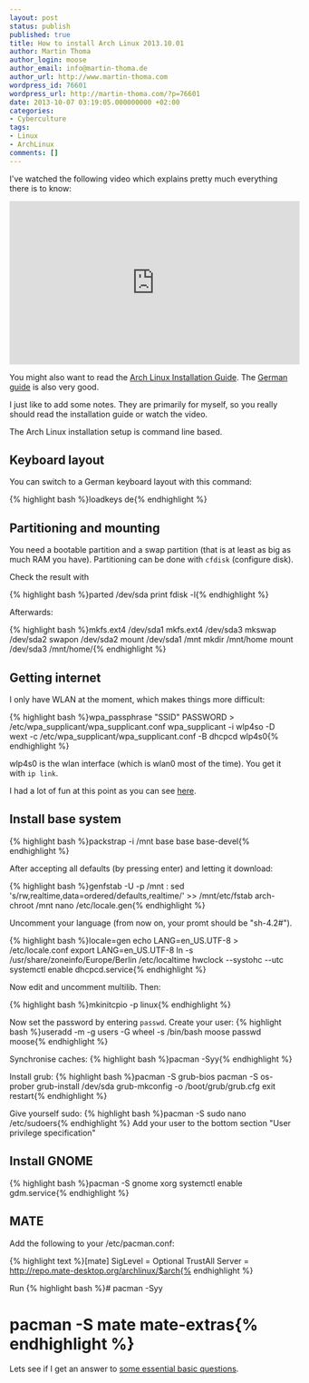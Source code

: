 ```yaml
---
layout: post
status: publish
published: true
title: How to install Arch Linux 2013.10.01
author: Martin Thoma
author_login: moose
author_email: info@martin-thoma.de
author_url: http://www.martin-thoma.com
wordpress_id: 76601
wordpress_url: http://martin-thoma.com/?p=76601
date: 2013-10-07 03:19:05.000000000 +02:00
categories:
- Cyberculture
tags:
- Linux
- ArchLinux
comments: []
---
```

I've watched the following video which explains pretty much everything there is to know:

<iframe width="512" height="288" src="http://www.youtube.com/embed/BMgGUBDxCjo" frameborder="0" allowfullscreen></iframe>

You might also want to read the <a href="https://wiki.archlinux.org/index.php/Installation_Guide">Arch Linux Installation Guide</a>. The <a href="https://wiki.archlinux.de/title/Anleitung_f&uuml;r_Einsteiger">German guide</a> is also very good.

I just like to add some notes. They are primarily for myself, so you really should read the installation guide or watch the video.

The Arch Linux installation setup is command line based.

<h2>Keyboard layout</h2>
You can switch to a German keyboard layout with this command:

{% highlight bash %}loadkeys de{% endhighlight %}

<h2>Partitioning and mounting</h2>
You need a bootable partition and a swap partition (that is at least as big as much RAM you have). Partitioning can be done with <code>cfdisk</code> (configure disk).

Check the result with

{% highlight bash %}parted /dev/sda print
fdisk -l{% endhighlight %}

Afterwards:

{% highlight bash %}mkfs.ext4 /dev/sda1
mkfs.ext4 /dev/sda3
mkswap /dev/sda2
swapon /dev/sda2
mount /dev/sda1 /mnt
mkdir /mnt/home
mount /dev/sda3 /mnt/home/{% endhighlight %}

<h2>Getting internet</h2>
I only have WLAN at the moment, which makes things more difficult:

{% highlight bash %}wpa_passphrase "SSID" PASSWORD > /etc/wpa_supplicant/wpa_supplicant.conf
wpa_supplicant -i wlp4so -D wext -c /etc/wpa_supplicant/wpa_supplicant.conf -B
dhcpcd wlp4s0{% endhighlight %}

wlp4s0 is the wlan interface (which is wlan0 most of the time). You get it with <code>ip link</code>.

I had a lot of fun at this point as you can see <a href="http://unix.stackexchange.com/questions/93851/can-i-connet-to-internet-with-one-pc-and-give-over-lan-switch-internet-to-othe">here</a>.

<h2>Install base system</h2>
{% highlight bash %}packstrap -i /mnt base base base-devel{% endhighlight %}

After accepting all defaults (by pressing enter) and letting it download:

{% highlight bash %}genfstab -U -p /mnt  :  sed 's/rw,realtime,data=ordered/defaults,realtime/' >> /mnt/etc/fstab
arch-chroot /mnt
nano /etc/locale.gen{% endhighlight %}

Uncomment your language (from now on, your promt should be "sh-4.2#").

{% highlight bash %}locale=gen
echo LANG=en_US.UTF-8 > /etc/locale.conf
export LANG=en_US.UTF-8
ln -s /usr/share/zoneinfo/Europe/Berlin /etc/localtime
hwclock --systohc --utc
systemctl enable dhcpcd.service{% endhighlight %}

Now edit and uncomment multilib. Then:

{% highlight bash %}mkinitcpio -p linux{% endhighlight %}

Now set the password by entering <code>passwd</code>.
Create your user:
{% highlight bash %}useradd -m -g users -G wheel -s /bin/bash moose
passwd moose{% endhighlight %}

Synchronise caches:
{% highlight bash %}pacman -Syy{% endhighlight %}

Install grub:
{% highlight bash %}pacman -S grub-bios
pacman -S os-prober
grub-install /dev/sda
grub-mkconfig -o /boot/grub/grub.cfg
exit
restart{% endhighlight %}

Give yourself sudo:
{% highlight bash %}pacman -S sudo
nano /etc/sudoers{% endhighlight %}
Add your user to the bottom section "User privilege specification"

<h2>Install GNOME</h2>
{% highlight bash %}pacman -S gnome xorg
systemctl enable gdm.service{% endhighlight %}

<h2>MATE</h2>
Add the following to your /etc/pacman.conf:

{% highlight text %}[mate]
SigLevel = Optional TrustAll
Server = http://repo.mate-desktop.org/archlinux/$arch{% endhighlight %}

Run
{% highlight bash %}# pacman -Syy
# pacman -S mate mate-extras{% endhighlight %}

Lets see if I get an answer to <a href="https://bbs.archlinux.org/viewtopic.php?id=170911">some essential basic questions</a>.
